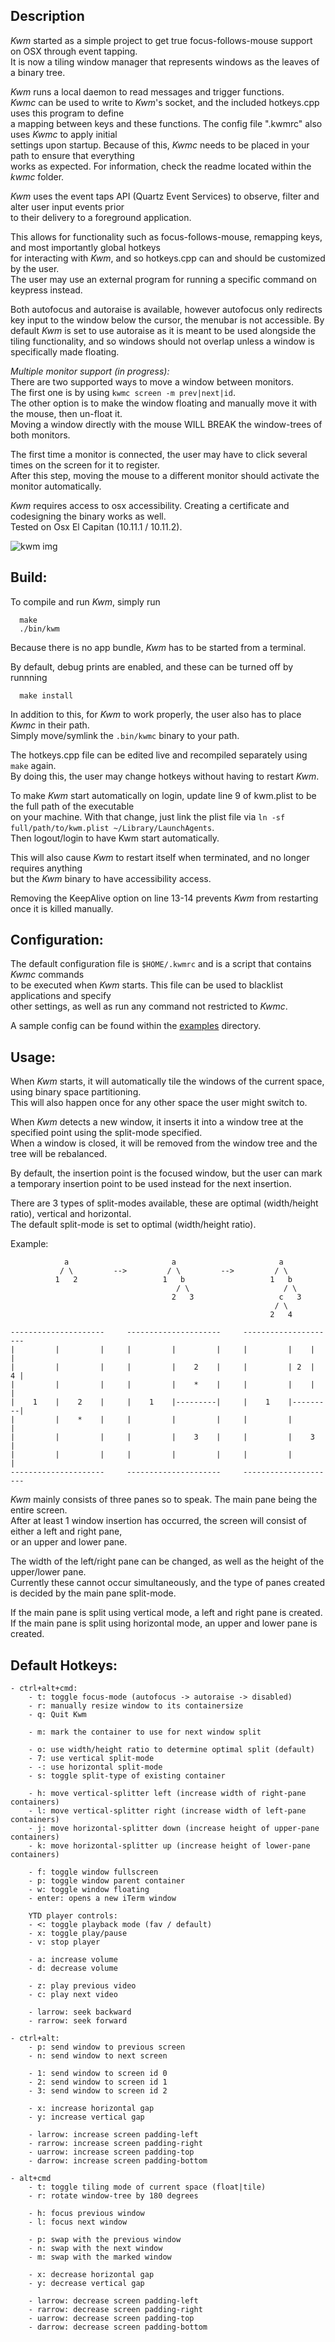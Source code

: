## Description

*Kwm* started as a simple project to get true focus-follows-mouse support on OSX through event tapping.  
It is now a tiling window manager that represents windows as the leaves of a binary tree.

*Kwm* runs a local daemon to read messages and trigger functions.  
*Kwmc* can be used to write to *Kwm*'s socket, and the included hotkeys.cpp uses this program to define  
a mapping between keys and these functions. The config file ".kwmrc" also uses *Kwmc* to apply initial  
settings upon startup. Because of this, *Kwmc* needs to be placed in your path to ensure that everything  
works as expected. For information, check the readme located within the *kwmc* folder.  

*Kwm* uses the event taps API (Quartz Event Services) to observe, filter and alter user input events prior  
to their delivery to a foreground application.

This allows for functionality such as focus-follows-mouse, remapping keys, and most importantly global hotkeys  
for interacting with *Kwm*, and so hotkeys.cpp can and should be customized by the user.  
The user may use an external program for running a specific command on keypress instead.

Both autofocus and autoraise is available, however autofocus only redirects key input to the window below the cursor,
the menubar is not accessible. By default *Kwm* is set to use autoraise as it is meant to be used alongside
the tiling functionality, and so windows should not overlap unless a window is specifically made floating.  

*Multiple monitor support (in progress):*  
There are two supported ways to move a window between monitors.  
The first one is by using `kwmc screen -m prev|next|id`.  
The other option is to make the window floating and manually move it with the mouse, then un-float it.  
Moving a window directly with the mouse WILL BREAK the window-trees of both monitors.  

The first time a monitor is connected, the user may have to click several times on the screen for it to register.  
After this step, moving the mouse to a different monitor should activate the monitor automatically.  

*Kwm* requires access to osx accessibility.  Creating a certificate and codesigning the binary works as well.  
Tested on Osx El Capitan (10.11.1 / 10.11.2).

![kwm img](https://cloud.githubusercontent.com/assets/6175959/11850244/6e59e84c-a42c-11e5-832b-6ee3e5ebd8b5.png)

## Build:

To compile and run *Kwm*, simply run

      make
      ./bin/kwm

Because there is no app bundle, *Kwm* has to be started from a terminal.

By default, debug prints are enabled, and these can be turned off by runnning

      make install

In addition to this, for *Kwm* to work properly, the user also has to place *Kwmc* in their path.  
Simply move/symlink the `.bin/kwmc` binary to your path.

The hotkeys.cpp file can be edited live and recompiled separately using `make` again.  
By doing this, the user may change hotkeys without having to restart *Kwm*.  

To make *Kwm* start automatically on login, update line 9 of kwm.plist to be the full path of the executable  
on your machine. With that change, just link the plist file via `ln -sf full/path/to/kwm.plist ~/Library/LaunchAgents`.   
Then logout/login to have Kwm start automatically.  

This will also cause *Kwm* to restart itself when terminated, and no longer requires anything  
but the *Kwm* binary to have accessibility access.  

Removing the KeepAlive option on line 13-14 prevents *Kwm* from restarting once it is killed manually.  

## Configuration:

The default configuration file is `$HOME/.kwmrc` and is a script that contains *Kwmc* commands  
to be executed when *Kwm* starts. This file can be used to blacklist applications and specify  
other settings, as well as run any command not restricted to *Kwmc*.  

A sample config can be found within the [examples](examples) directory.

## Usage:

When *Kwm* starts, it will automatically tile the windows of the current space, using binary space partitioning.  
This will also happen once for any other space the user might switch to.

When *Kwm* detects a new window, it inserts it into a window tree at the specified point using the split-mode specified.  
When a window is closed, it will be removed from the window tree and the tree will be rebalanced.

By default, the insertion point is the focused window, but the user can mark a temporary insertion point to be
used instead for the next insertion.

There are 3 types of split-modes available, these are optimal (width/height ratio), vertical and horizontal.  
The default split-mode is set to optimal (width/height ratio).

Example:

```
            a                       a                       a
           / \         -->         / \         -->         / \    
          1   2                   1   b                   1   b
                                     / \                     / \
                                    2   3                   c   3
                                                           / \
                                                          2   4

---------------------     ---------------------     --------------------- 
|         |         |     |         |         |     |         |    |    |
|         |         |     |         |    2    |     |         | 2  |  4 |
|         |         |     |         |    *    |     |         |    |    |
|    1    |    2    |     |    1    |---------|     |    1    |---------|
|         |    *    |     |         |         |     |         |         |
|         |         |     |         |    3    |     |         |    3    |
|         |         |     |         |         |     |         |         |
---------------------     ---------------------     ---------------------

```

*Kwm* mainly consists of three panes so to speak. The main pane being the entire screen.  
After at least 1 window insertion has occurred, the screen will consist of either a left and right pane,  
or an upper and lower pane.

The width of the left/right pane can be changed, as well as the height of the upper/lower pane.  
Currently these cannot occur simultaneously, and the type of panes created is decided by the main pane split-mode.

If the main pane is split using vertical mode, a left and right pane is created.  
If the main pane is split using horizontal mode, an upper and lower pane is created.  

## Default Hotkeys:
    - ctrl+alt+cmd:
        - t: toggle focus-mode (autofocus -> autoraise -> disabled)
        - r: manually resize window to its containersize
        - q: Quit Kwm

        - m: mark the container to use for next window split

        - o: use width/height ratio to determine optimal split (default)
        - 7: use vertical split-mode
        - -: use horizontal split-mode
        - s: toggle split-type of existing container

        - h: move vertical-splitter left (increase width of right-pane containers)
        - l: move vertical-splitter right (increase width of left-pane containers)
        - j: move horizontal-splitter down (increase height of upper-pane containers)
        - k: move horizontal-splitter up (increase height of lower-pane containers)

        - f: toggle window fullscreen
        - p: toggle window parent container
        - w: toggle window floating
        - enter: opens a new iTerm window

        YTD player controls:
        - <: toggle playback mode (fav / default)
        - x: toggle play/pause
        - v: stop player

        - a: increase volume
        - d: decrease volume
        
        - z: play previous video
        - c: play next video

        - larrow: seek backward
        - rarrow: seek forward

    - ctrl+alt:
        - p: send window to previous screen
        - n: send window to next screen

        - 1: send window to screen id 0
        - 2: send window to screen id 1
        - 3: send window to screen id 2

        - x: increase horizontal gap
        - y: increase vertical gap

        - larrow: increase screen padding-left 
        - rarrow: increase screen padding-right 
        - uarrow: increase screen padding-top 
        - darrow: increase screen padding-bottom 

    - alt+cmd
        - t: toggle tiling mode of current space (float|tile)
        - r: rotate window-tree by 180 degrees

        - h: focus previous window
        - l: focus next window

        - p: swap with the previous window
        - n: swap with the next window
        - m: swap with the marked window

        - x: decrease horizontal gap
        - y: decrease vertical gap

        - larrow: decrease screen padding-left 
        - rarrow: decrease screen padding-right 
        - uarrow: decrease screen padding-top 
        - darrow: decrease screen padding-bottom 
